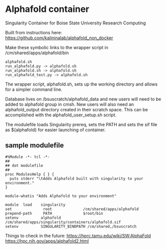 # Alphafold container
Singularity Container for Boise State University Research Computing

Built from instructions here:
 https://github.com/kalininalab/alphafold_non_docker

Make these symbolic links to the wrapper script in /cm/shared/apps/alphafold/bin
```
alphafold.sh
run_alphafold.py -> alphafold.sh
run_alphafold.sh -> alphafold.sh
run_alphafold_test.py -> alphafold.sh

```
The wrapper script, alphafold.sh, sets up the working directory and allows for a simpler command line.

Database lives on /bsuscratch/alphafold_data and new users will need to be added to alphafold group in cmsh. New users will also need an alphafold_output directory created in their scratch space. This can be accomplished with the alphafold_user_setup.sh script.


The modulefile loads Singularity prereq, sets the PATH and sets the sif file as ${alphafold} for easier launching of container.
## sample modulefile

```
#%Module -*- tcl -*-
##
## dot modulefile
##
proc ModulesHelp { } {
  puts stderr "\tAdds Alphafold built with singularity to your environment."
}

module-whatis "Adds Alphafold to your environment"

module  load    singularity
set              root              /cm/shared/apps/alphafold
prepend-path     PATH              $root/bin
setenv          alphafold          /cm/shared/apps/singularity/containers/alphafold.sif
setenv          SINGULARITY_BINDPATH /cm/shared,/bsuscratch

```
Things to check in the future:
https://hprc.tamu.edu/wiki/SW:AlphaFold
https://hpc.nih.gov/apps/alphafold2.html
